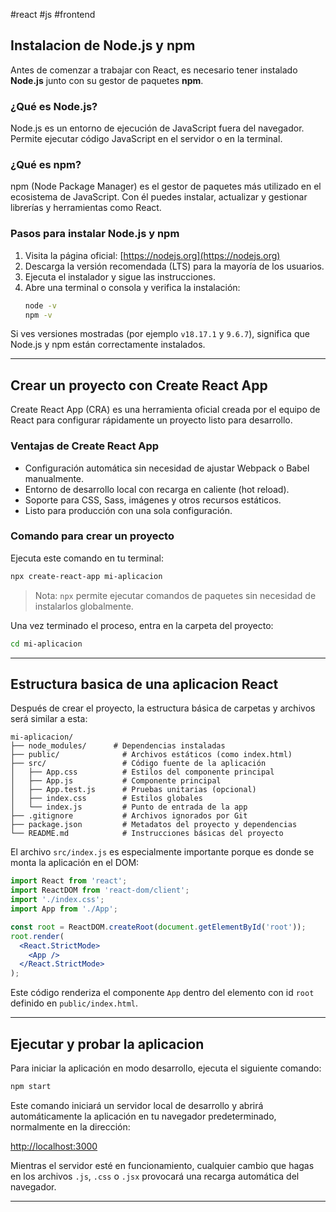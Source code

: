 #react #js #frontend

## Instalacion de Node.js y npm

Antes de comenzar a trabajar con React, es necesario tener instalado **Node.js** junto con su gestor de paquetes **npm**.

### ¿Qué es Node.js?

Node.js es un entorno de ejecución de JavaScript fuera del navegador. Permite ejecutar código JavaScript en el servidor o en la terminal.

### ¿Qué es npm?

npm (Node Package Manager) es el gestor de paquetes más utilizado en el ecosistema de JavaScript. Con él puedes instalar, actualizar y gestionar librerías y herramientas como React.

### Pasos para instalar Node.js y npm

1. Visita la página oficial: [https://nodejs.org](https://nodejs.org)
2. Descarga la versión recomendada (LTS) para la mayoría de los usuarios.
3. Ejecuta el instalador y sigue las instrucciones.
4. Abre una terminal o consola y verifica la instalación:
   ```bash
   node -v
   npm -v
   ```

Si ves versiones mostradas (por ejemplo `v18.17.1` y `9.6.7`), significa que Node.js y npm están correctamente instalados.

---

## Crear un proyecto con Create React App

Create React App (CRA) es una herramienta oficial creada por el equipo de React para configurar rápidamente un proyecto listo para desarrollo.

### Ventajas de Create React App

- Configuración automática sin necesidad de ajustar Webpack o Babel manualmente.
- Entorno de desarrollo local con recarga en caliente (hot reload).
- Soporte para CSS, Sass, imágenes y otros recursos estáticos.
- Listo para producción con una sola configuración.

### Comando para crear un proyecto

Ejecuta este comando en tu terminal:

```bash
npx create-react-app mi-aplicacion
```

> Nota: `npx` permite ejecutar comandos de paquetes sin necesidad de instalarlos globalmente.

Una vez terminado el proceso, entra en la carpeta del proyecto:

```bash
cd mi-aplicacion
```

---

## Estructura basica de una aplicacion React

Después de crear el proyecto, la estructura básica de carpetas y archivos será similar a esta:

```
mi-aplicacion/
├── node_modules/      # Dependencias instaladas
├── public/              # Archivos estáticos (como index.html)
├── src/                 # Código fuente de la aplicación
│   ├── App.css          # Estilos del componente principal
│   ├── App.js           # Componente principal
│   ├── App.test.js      # Pruebas unitarias (opcional)
│   ├── index.css        # Estilos globales
│   └── index.js         # Punto de entrada de la app
├── .gitignore           # Archivos ignorados por Git
├── package.json         # Metadatos del proyecto y dependencias
└── README.md            # Instrucciones básicas del proyecto
```

El archivo `src/index.js` es especialmente importante porque es donde se monta la aplicación en el DOM:

```jsx
import React from 'react';
import ReactDOM from 'react-dom/client';
import './index.css';
import App from './App';

const root = ReactDOM.createRoot(document.getElementById('root'));
root.render(
  <React.StrictMode>
    <App />
  </React.StrictMode>
);
```

Este código renderiza el componente `App` dentro del elemento con id `root` definido en `public/index.html`.

---

## Ejecutar y probar la aplicacion

Para iniciar la aplicación en modo desarrollo, ejecuta el siguiente comando:

```bash
npm start
```

Este comando iniciará un servidor local de desarrollo y abrirá automáticamente la aplicación en tu navegador predeterminado, normalmente en la dirección:

[http://localhost:3000](http://localhost:3000)

Mientras el servidor esté en funcionamiento, cualquier cambio que hagas en los archivos `.js`, `.css` o `.jsx` provocará una recarga automática del navegador.

---